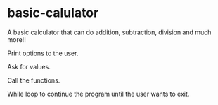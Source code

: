 # basic-calulator
A basic calculator that can do addition, subtraction, division and much more!!

Print options to the user.

Ask for values.

Call the functions.

While loop to continue the program until the user wants to exit.  


